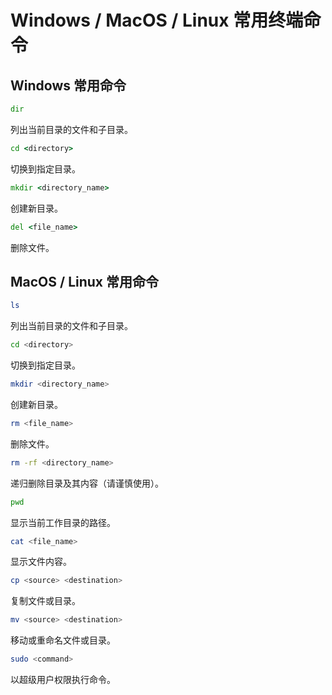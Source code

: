 # Windows / MacOS / Linux 常用终端命令

## Windows 常用命令

```cmd
dir
```
列出当前目录的文件和子目录。

```cmd
cd <directory>
```
切换到指定目录。

```cmd
mkdir <directory_name>
```
创建新目录。

```cmd
del <file_name>
```
删除文件。

## MacOS / Linux 常用命令

```bash
ls
```
列出当前目录的文件和子目录。

```bash
cd <directory>
```
切换到指定目录。

```bash
mkdir <directory_name>
```
创建新目录。

```bash
rm <file_name>
```
删除文件。

```bash
rm -rf <directory_name>
```
递归删除目录及其内容（请谨慎使用）。

```bash
pwd
```
显示当前工作目录的路径。

```bash
cat <file_name>
```
显示文件内容。

```bash
cp <source> <destination>
```
复制文件或目录。

```bash
mv <source> <destination>
```
移动或重命名文件或目录。

```bash
sudo <command>
```
以超级用户权限执行命令。
